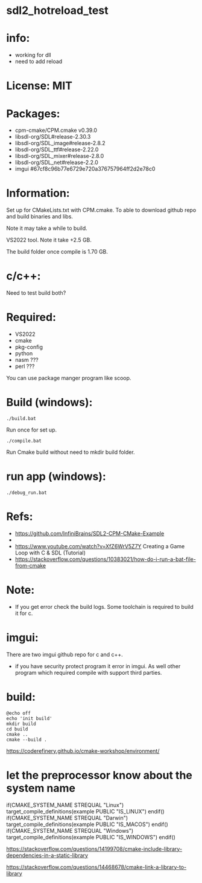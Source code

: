 # sdl2_hotreload_test

# info:
 - working for dll
 - need to add reload

# License: MIT

# Packages:
 - cpm-cmake/CPM.cmake v0.39.0
 - libsdl-org/SDL#release-2.30.3
 - libsdl-org/SDL_image#release-2.8.2
 - libsdl-org/SDL_ttf#release-2.22.0
 - libsdl-org/SDL_mixer#release-2.8.0
 - libsdl-org/SDL_net#release-2.2.0
 - imgui #67cf8c96b77e6729e720a376757964ff2d2e78c0

# Information:
 Set up for CMakeLists.txt with CPM.cmake. To able to download github repo and build binaries and libs.

 Note it may take a while to build.

 VS2022 tool. Note it take +2.5 GB.

 The build folder once compile is 1.70 GB.

# c/c++:
  Need to test build both?

# Required:
 - VS2022
 - cmake
 - pkg-config
 - python
 - nasm ???
 - perl ???

 You can use package manger program like scoop.

# Build (windows):
```
./build.bat
```
Run once for set up.

```
./compile.bat
```
Run Cmake build without need to mkdir build folder.

# run app (windows):
```
./debug_run.bat
```

# Refs:
 - https://github.com/InfiniBrains/SDL2-CPM-CMake-Example
 - 
 - https://www.youtube.com/watch?v=XfZ6WrV5Z7Y  Creating a Game Loop with C & SDL (Tutorial)
 - https://stackoverflow.com/questions/10383021/how-do-i-run-a-bat-file-from-cmake


# Note: 
  - If you get error check the build logs. Some toolchain is required to build it for c.
  

# imgui:
  There are two imgui github repo for c and c++.

  - if you have security protect program it error in imgui. As well other program which required compile with support third parties.

# build:

```
@echo off
echo 'init build'
mkdir build
cd build
cmake ..
cmake --build .
```

https://coderefinery.github.io/cmake-workshop/environment/



# let the preprocessor know about the system name
if(CMAKE_SYSTEM_NAME STREQUAL "Linux")
  target_compile_definitions(example PUBLIC "IS_LINUX")
endif()
if(CMAKE_SYSTEM_NAME STREQUAL "Darwin")
  target_compile_definitions(example PUBLIC "IS_MACOS")
endif()
if(CMAKE_SYSTEM_NAME STREQUAL "Windows")
  target_compile_definitions(example PUBLIC "IS_WINDOWS")
endif()







https://stackoverflow.com/questions/14199708/cmake-include-library-dependencies-in-a-static-library

https://stackoverflow.com/questions/14468678/cmake-link-a-library-to-library



